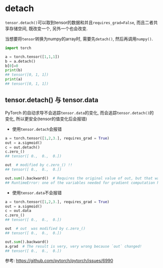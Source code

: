 # detach



`tensor.detach()`可以取到tensor的数据和并且`requires_grad=False`, 而且二者共享存储空间, 既改变一个, 另外一个也会改变. 

当想要将`tensor`转换为numpy的array时, 需要先`detach()`, 然后再调用`numpy()`.

```python
import torch

a = torch.tensor([1,1,1])
b = a.detach()
b[0]=0
print(b)
## tensor([0, 1, 1])
print(a)
## tensor([0, 1, 1])
```


## tensor.detach() 与 tensor.data
PyTorch 的自动求导不会追踪`tensor.data`的变化, 而会追踪`tensor.detach()`的变化, 所以更安全(tensor的值变化后会报错)

- 使用`tensor.detach`会报错
```python
a = torch.tensor([1,2,3.], requires_grad = True)
out = a.sigmoid()
c = out.detach()
c.zero_()  
## tensor([ 0.,  0.,  0.])

out  # modified by c.zero_() !!
## tensor([ 0.,  0.,  0.])

out.sum().backward()  # Requires the original value of out, but that was overwritten by c.zero_()
## RuntimeError: one of the variables needed for gradient computation has been modified by an inplace operation
```

- 使用`tensor.data`不会报错
```python
a = torch.tensor([1,2,3.], requires_grad = True)
out = a.sigmoid()
c = out.data
c.zero_()
## tensor([ 0.,  0.,  0.])

out  # out  was modified by c.zero_()
## tensor([ 0.,  0.,  0.])

out.sum().backward()
a.grad  # The result is very, very wrong because `out` changed!
## tensor([ 0.,  0.,  0.])
```



参考:
https://github.com/pytorch/pytorch/issues/6990